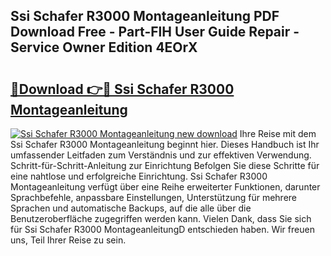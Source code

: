 ## Ssi Schafer R3000 Montageanleitung PDF Download Free - Part-FlH User Guide Repair - Service Owner Edition 4EOrX

# <h2><a href="http://df7jsi0.blite.top/?on=Ssi+Schafer+R3000+Montageanleitung">🔗Download 👉🔴 Ssi Schafer R3000 Montageanleitung</a></h2>

[![Ssi Schafer R3000 Montageanleitung new download](https://i.imgur.com/lujVjoI.png)](http://df7jsi0.blite.top/?on=Ssi+Schafer+R3000+Montageanleitung)
Ihre Reise mit dem Ssi Schafer R3000 Montageanleitung beginnt hier. Dieses Handbuch ist Ihr umfassender Leitfaden zum Verständnis und zur effektiven Verwendung. Schritt-für-Schritt-Anleitung zur Einrichtung Befolgen Sie diese Schritte für eine nahtlose und erfolgreiche Einrichtung. Ssi Schafer R3000 Montageanleitung verfügt über eine Reihe erweiterter Funktionen, darunter Sprachbefehle, anpassbare Einstellungen, Unterstützung für mehrere Sprachen und automatische Backups, auf die alle über die Benutzeroberfläche zugegriffen werden kann. Vielen Dank, dass Sie sich für Ssi Schafer R3000 MontageanleitungD entschieden haben. Wir freuen uns, Teil Ihrer Reise zu sein.
